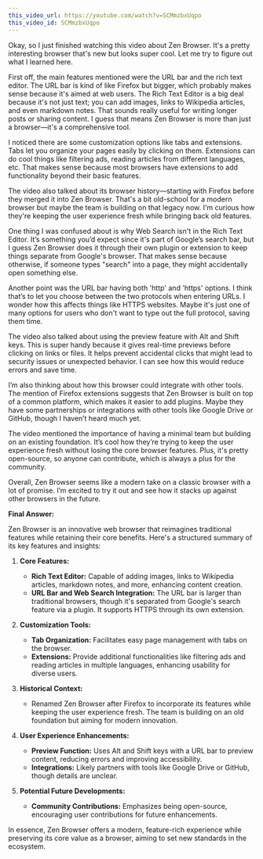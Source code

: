 ```yaml
---
this_video_url: https://youtube.com/watch?v=SCMmzbxUqpo
this_video_id: SCMmzbxUqpo
---
```

<think>
Okay, so I just finished watching this video about Zen Browser. It's a pretty interesting browser that's new but looks super cool. Let me try to figure out what I learned here.

First off, the main features mentioned were the URL bar and the rich text editor. The URL bar is kind of like Firefox but bigger, which probably makes sense because it's aimed at web users. The Rich Text Editor is a big deal because it's not just text; you can add images, links to Wikipedia articles, and even markdown notes. That sounds really useful for writing longer posts or sharing content. I guess that means Zen Browser is more than just a browser—it's a comprehensive tool.

I noticed there are some customization options like tabs and extensions. Tabs let you organize your pages easily by clicking on them. Extensions can do cool things like filtering ads, reading articles from different languages, etc. That makes sense because most browsers have extensions to add functionality beyond their basic features.

The video also talked about its browser history—starting with Firefox before they merged it into Zen Browser. That's a bit old-school for a modern browser but maybe the team is building on that legacy now. I'm curious how they're keeping the user experience fresh while bringing back old features.

One thing I was confused about is why Web Search isn't in the Rich Text Editor. It’s something you’d expect since it's part of Google’s search bar, but I guess Zen Browser does it through their own plugin or extension to keep things separate from Google's browser. That makes sense because otherwise, if someone types "search" into a page, they might accidentally open something else.

Another point was the URL bar having both 'http' and 'https' options. I think that’s to let you choose between the two protocols when entering URLs. I wonder how this affects things like HTTPS websites. Maybe it's just one of many options for users who don't want to type out the full protocol, saving them time.

The video also talked about using the preview feature with Alt and Shift keys. This is super handy because it gives real-time previews before clicking on links or files. It helps prevent accidental clicks that might lead to security issues or unexpected behavior. I can see how this would reduce errors and save time.

I’m also thinking about how this browser could integrate with other tools. The mention of Firefox extensions suggests that Zen Browser is built on top of a common platform, which makes it easier to add plugins. Maybe they have some partnerships or integrations with other tools like Google Drive or GitHub, though I haven’t heard much yet.

The video mentioned the importance of having a minimal team but building on an existing foundation. It’s cool how they’re trying to keep the user experience fresh without losing the core browser features. Plus, it's pretty open-source, so anyone can contribute, which is always a plus for the community.

Overall, Zen Browser seems like a modern take on a classic browser with a lot of promise. I’m excited to try it out and see how it stacks up against other browsers in the future.
</think>

**Final Answer:**

Zen Browser is an innovative web browser that reimagines traditional features while retaining their core benefits. Here's a structured summary of its key features and insights:

1. **Core Features:**
   - **Rich Text Editor:** Capable of adding images, links to Wikipedia articles, markdown notes, and more, enhancing content creation.
   - **URL Bar and Web Search Integration:** The URL bar is larger than traditional browsers, though it's separated from Google's search feature via a plugin. It supports HTTPS through its own extension.

2. **Customization Tools:**
   - **Tab Organization:** Facilitates easy page management with tabs on the browser.
   - **Extensions:** Provide additional functionalities like filtering ads and reading articles in multiple languages, enhancing usability for diverse users.

3. **Historical Context:**
   - Renamed Zen Browser after Firefox to incorporate its features while keeping the user experience fresh. The team is building on an old foundation but aiming for modern innovation.

4. **User Experience Enhancements:**
   - **Preview Function:** Uses Alt and Shift keys with a URL bar to preview content, reducing errors and improving accessibility.
   - **Integrations:** Likely partners with tools like Google Drive or GitHub, though details are unclear.

5. **Potential Future Developments:**
   - **Community Contributions:** Emphasizes being open-source, encouraging user contributions for future enhancements.

In essence, Zen Browser offers a modern, feature-rich experience while preserving its core value as a browser, aiming to set new standards in the ecosystem.
